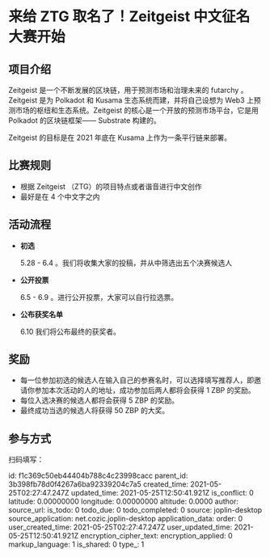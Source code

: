 # 来给 ZTG 取名了！Zeitgeist 中文征名大赛开始

## 项目介绍

Zeitgeist 是一个不断发展的区块链，用于预测市场和治理未来的 futarchy 。Zeitgeist 是为 Polkadot 和 Kusama 生态系统而建，并将自己设想为 Web3 上预测市场的枢纽和生态系统。Zeitgeist 的核心是一个开放的预测市场平台，它是用 Polkadot 的区块链框架—— Substrate 构建的。

Zeitgeist 的目标是在 2021 年底在 Kusama 上作为一条平行链来部署。

## 比赛规则

- 根据 Zeitgeist （ZTG）的项目特点或者谐音进行中文创作
- 最好是在 4 个中文字之内

## 活动流程

- **初选**

  5.28 - 6.4 。我们将收集大家的投稿，并从中筛选出五个决赛候选人

- **公开投票**

  6.5 - 6.9 。进行公开投票，大家可以自行拉选票。

- **公布获奖名单**

  6.10 我们将公布最终的获奖者。

## 奖励

- 每一位参加初选的候选人在输入自己的参赛名时，可以选择填写推荐人，即邀请你参加本次活动的人的地址，成功参加后两人都将会获得 1 ZBP 的奖励。
- 每位入选决赛的候选人都将会获得 5 ZBP 的奖励。
- 最终成功当选的候选人将获得 50 ZBP 的大奖。

## 参与方式

扫码填写：



id: f1c369c50eb44404b788c4c23998cacc
parent_id: 3b398fb78d0f4267a6ba92339204c7a5
created_time: 2021-05-25T02:27:47.247Z
updated_time: 2021-05-25T12:50:41.921Z
is_conflict: 0
latitude: 0.00000000
longitude: 0.00000000
altitude: 0.0000
author: 
source_url: 
is_todo: 0
todo_due: 0
todo_completed: 0
source: joplin-desktop
source_application: net.cozic.joplin-desktop
application_data: 
order: 0
user_created_time: 2021-05-25T02:27:47.247Z
user_updated_time: 2021-05-25T12:50:41.921Z
encryption_cipher_text: 
encryption_applied: 0
markup_language: 1
is_shared: 0
type_: 1
